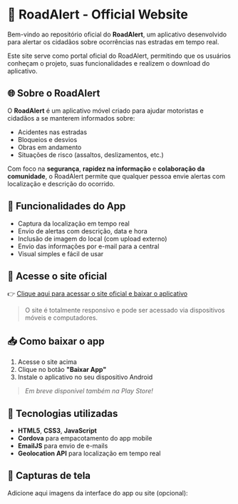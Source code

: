 # 🚨 RoadAlert - Official Website

Bem-vindo ao repositório oficial do **RoadAlert**, um aplicativo desenvolvido para alertar os cidadãos sobre ocorrências nas estradas em tempo real.

Este site serve como portal oficial do RoadAlert, permitindo que os usuários conheçam o projeto, suas funcionalidades e realizem o download do aplicativo.

## 🌐 Sobre o RoadAlert

O **RoadAlert** é um aplicativo móvel criado para ajudar motoristas e cidadãos a se manterem informados sobre:

- Acidentes nas estradas
- Bloqueios e desvios
- Obras em andamento
- Situações de risco (assaltos, deslizamentos, etc.)

Com foco na **segurança**, **rapidez na informação** e **colaboração da comunidade**, o RoadAlert permite que qualquer pessoa envie alertas com localização e descrição do ocorrido.

## 📱 Funcionalidades do App

- Captura da localização em tempo real
- Envio de alertas com descrição, data e hora
- Inclusão de imagem do local (com upload externo)
- Envio das informações por e-mail para a central
- Visual simples e fácil de usar

## 🔗 Acesse o site oficial

👉 [Clique aqui para acessar o site oficial e baixar o aplicativo]([https://seu-site-aqui.com](https://ricx-fn.github.io/roadalert/index.html))

> O site é totalmente responsivo e pode ser acessado via dispositivos móveis e computadores.

## 📥 Como baixar o app

1. Acesse o site acima
2. Clique no botão **"Baixar App"**
3. Instale o aplicativo no seu dispositivo Android

> *Em breve disponível também na Play Store!*

## 🚀 Tecnologias utilizadas

- **HTML5**, **CSS3**, **JavaScript**
- **Cordova** para empacotamento do app mobile
- **EmailJS** para envio de e-mails
- **Geolocation API** para localização em tempo real

## 📸 Capturas de tela

Adicione aqui imagens da interface do app ou site (opcional):

